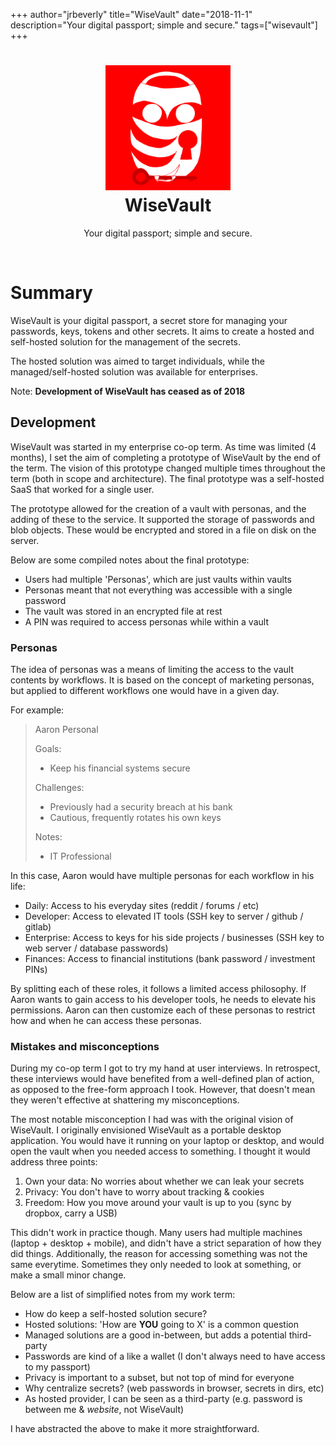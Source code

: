 +++
author="jrbeverly"
title="WiseVault"
date="2018-11-1"
description="Your digital passport; simple and secure."
tags=["wisevault"]
+++
<h1 align="center">
  <img alt="WiseVault" src="/img/wisevault.svg" width="200px" height="200px" />
  <br />
  WiseVault
</h1>

<p align="center">
  Your digital passport; simple and secure.
</p>

<br />

# Summary

WiseVault is your digital passport, a secret store for managing your passwords, keys, tokens and other secrets. It aims to create a hosted and self-hosted solution for the management of the secrets.

The hosted solution was aimed to target individuals, while the managed/self-hosted solution was available for enterprises.

Note: **Development of WiseVault has ceased as of 2018**

## Development

WiseVault was started in my enterprise co-op term. As time was limited (4 months), I set the aim of completing a prototype of WiseVault by the end of the term. The vision of this prototype changed multiple times throughout the term (both in scope and architecture). The final prototype was a self-hosted SaaS that worked for a single user.

The prototype allowed for the creation of a vault with personas, and the adding of these to the service. It supported the storage of passwords and blob objects. These would be encrypted and stored in a file on disk on the server.

Below are some compiled notes about the final prototype:

* Users had multiple 'Personas', which are just vaults within vaults
* Personas meant that not everything was accessible with a single password
* The vault was stored in an encrypted file at rest
* A PIN was required to access personas while within a vault

### Personas

The idea of personas was a means of limiting the access to the vault contents by workflows. It is based on the concept of marketing personas, but applied to different workflows one would have in a given day.

For example:

> Aaron
> Personal
>
> Goals:
>
> * Keep his financial systems secure
>
> Challenges:
>
> * Previously had a security breach at his bank
> * Cautious, frequently rotates his own keys
>
> Notes:
>
> * IT Professional

In this case, Aaron would have multiple personas for each workflow in his life:

* Daily: Access to his everyday sites (reddit / forums / etc)
* Developer: Access to elevated IT tools (SSH key to server / github / gitlab)
* Enterprise: Access to keys for his side projects / businesses (SSH key to web server / database passwords)
* Finances: Access to financial institutions (bank password / investment PINs)

By splitting each of these roles, it follows a limited access philosophy. If Aaron wants to gain access to his developer tools, he needs to elevate his permissions. Aaron can then customize each of these personas to restrict how and when he can access these personas.

### Mistakes and misconceptions

During my co-op term I got to try my hand at user interviews. In retrospect, these interviews would have benefited from a well-defined plan of action, as opposed to the free-form approach I took. However, that doesn't mean they weren't effective at shattering my misconceptions.

The most notable misconception I had was with the original vision of WiseVault. I originally envisioned WiseVault as a portable desktop application. You would have it running on your laptop or desktop, and would open the vault when you needed access to something. I thought it would address three points:

1) Own your data: No worries about whether we can leak your secrets
2) Privacy: You don't have to worry about tracking & cookies
3) Freedom: How you move around your vault is up to you (sync by dropbox, carry a USB)

This didn't work in practice though. Many users had multiple machines (laptop + desktop + mobile), and didn't have a strict separation of how they did things. Additionally, the reason for accessing something was not the same everytime. Sometimes they only needed to look at something, or make a small minor change.

Below are a list of simplified notes from my work term:

* How do keep a self-hosted solution secure?
* Hosted solutions: 'How are **YOU** going to X' is a common question
* Managed solutions are a good in-between, but adds a potential third-party
* Passwords are kind of a like a wallet (I don't always need to have access to my passport)
* Privacy is important to a subset, but not top of mind for everyone
* Why centralize secrets? (web passwords in browser, secrets in dirs, etc)
* As hosted provider, I can be seen as a third-party (e.g. password is between me & _website_, not WiseVault)

I have abstracted the above to make it more straightforward.
